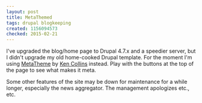 ```yaml
---
layout: post
title: MetaThemed
tags: drupal blogkeeping
created: 1156094573
checked: 2015-02-21
---
```

I've upgraded the blog/home page to Drupal 4.7.x and a speedier server, but I didn't upgrade my old home-cooked Drupal template.  For the moment I'm using [MetaTheme](https://www.drupal.org/project/meta) by [Ken Collins](http://metaskills.net/pages/colophon.html) instead.  Play with the buttons at the top of the page to see what makes it meta.

Some other features of the site may be down for maintenance for a while longer, especially the news aggregator.  The management apologizes etc., etc.
